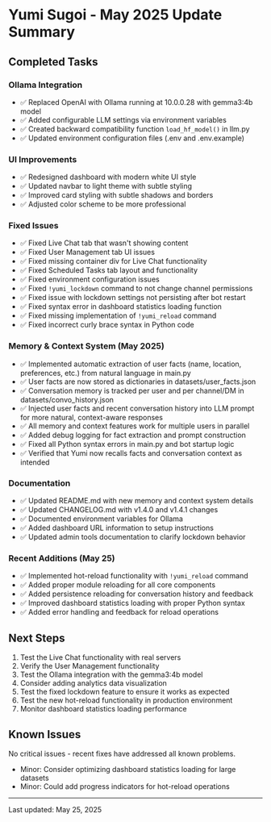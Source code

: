 # Yumi Sugoi - May 2025 Update Summary

## Completed Tasks

### Ollama Integration
- ✅ Replaced OpenAI with Ollama running at 10.0.0.28 with gemma3:4b model
- ✅ Added configurable LLM settings via environment variables
- ✅ Created backward compatibility function `load_hf_model()` in llm.py
- ✅ Updated environment configuration files (.env and .env.example)

### UI Improvements
- ✅ Redesigned dashboard with modern white UI style
- ✅ Updated navbar to light theme with subtle styling
- ✅ Improved card styling with subtle shadows and borders
- ✅ Adjusted color scheme to be more professional

### Fixed Issues
- ✅ Fixed Live Chat tab that wasn't showing content
- ✅ Fixed User Management tab UI issues
- ✅ Fixed missing container div for Live Chat functionality
- ✅ Fixed Scheduled Tasks tab layout and functionality
- ✅ Fixed environment configuration issues
- ✅ Fixed `!yumi_lockdown` command to not change channel permissions
- ✅ Fixed issue with lockdown settings not persisting after bot restart
- ✅ Fixed syntax error in dashboard statistics loading function
- ✅ Fixed missing implementation of `!yumi_reload` command
- ✅ Fixed incorrect curly brace syntax in Python code

### Memory & Context System (May 2025)
- ✅ Implemented automatic extraction of user facts (name, location, preferences, etc.) from natural language in main.py
- ✅ User facts are now stored as dictionaries in datasets/user_facts.json
- ✅ Conversation memory is tracked per user and per channel/DM in datasets/convo_history.json
- ✅ Injected user facts and recent conversation history into LLM prompt for more natural, context-aware responses
- ✅ All memory and context features work for multiple users in parallel
- ✅ Added debug logging for fact extraction and prompt construction
- ✅ Fixed all Python syntax errors in main.py and bot startup logic
- ✅ Verified that Yumi now recalls facts and conversation context as intended

### Documentation
- ✅ Updated README.md with new memory and context system details
- ✅ Updated CHANGELOG.md with v1.4.0 and v1.4.1 changes
- ✅ Documented environment variables for Ollama
- ✅ Added dashboard URL information to setup instructions
- ✅ Updated admin tools documentation to clarify lockdown behavior

### Recent Additions (May 25)
- ✅ Implemented hot-reload functionality with `!yumi_reload` command
- ✅ Added proper module reloading for all core components
- ✅ Added persistence reloading for conversation history and feedback
- ✅ Improved dashboard statistics loading with proper Python syntax
- ✅ Added error handling and feedback for reload operations

## Next Steps
1. Test the Live Chat functionality with real servers
2. Verify the User Management functionality
3. Test the Ollama integration with the gemma3:4b model
4. Consider adding analytics data visualization
5. Test the fixed lockdown feature to ensure it works as expected
6. Test the new hot-reload functionality in production environment
7. Monitor dashboard statistics loading performance

## Known Issues
No critical issues - recent fixes have addressed all known problems.
- Minor: Consider optimizing dashboard statistics loading for large datasets
- Minor: Could add progress indicators for hot-reload operations

---
Last updated: May 25, 2025
